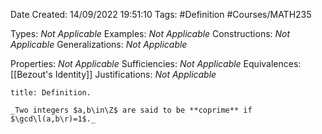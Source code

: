 <div class="topSpace"></div>

Date Created: 14/09/2022 19:51:10
Tags: #Definition #Courses/MATH235

Types: _Not Applicable_
Examples: _Not Applicable_
Constructions: _Not Applicable_
Generalizations: _Not Applicable_

Properties: _Not Applicable_
Sufficiencies: _Not Applicable_
Equivalences: [[Bezout's Identity]]
Justifications: _Not Applicable_

``` ad-Definition
title: Definition.

_Two integers $a,b\in\Z$ are said to be **coprime** if $\gcd\l(a,b\r)=1$._

```
